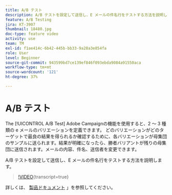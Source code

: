 ```yaml
---
title: A/B テスト
description: A/B テストを設定して送信し、E メールの件名行をテストする方法を説明します。
feature: A/B Testing
jira: KT-3907
thumbnail: 18480.jpg
doc-type: feature video
activity: use
team: TM
exl-id: f1ae414c-6b42-445b-bb33-9a28a3e854fa
role: User
level: Beginner
source-git-commit: 943599bd7ce139ef846f093ebda9084a91550aca
workflow-type: tm+mt
source-wordcount: '121'
ht-degree: 37%

---
```


# A/B テスト

The [!UICONTROL A/B Test] Adobe Campaignの機能を使用すると、2 ～ 3 種類の e メールのバリエーションを定義できます。 どのバリエーションがどのターゲットで最良の結果を得られるか確認するために、各バリエーションが母集団のサンプルに送られます。結果が明確になったら、勝者バリアントが残りの母集団に送信されます。メールの内容、件名、送信者を変更できます。

A/B テストを設定して送信し、E メールの件名行をテストする方法を説明します。

>[!VIDEO](https://video.tv.adobe.com/v/18480?learn=on){transcript=true}

詳しくは、 [製品ドキュメント](https://experienceleague.adobe.com/docs/campaign-standard/using/communication-channels/email-messages/designing-an-a-b-test-email.html) 」を参照してください。
